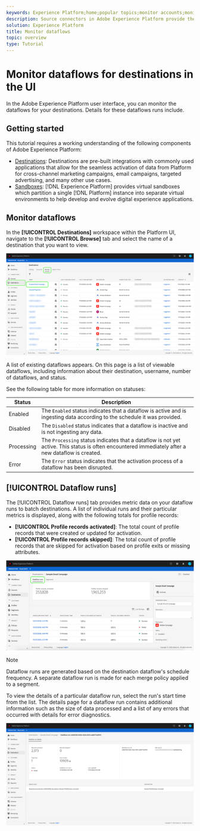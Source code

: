 ```yaml
---
keywords: Experience Platform;home;popular topics;monitor accounts;monitor dataflows;dataflows;destinations
description: Source connectors in Adobe Experience Platform provide the ability to ingest externally sourced data on a scheduled basis. This tutorial provides steps for viewing existing dataflows from the Sources workspace.
solution: Experience Platform
title: Monitor dataflows
topic: overview
type: Tutorial
---
```


# Monitor dataflows for destinations in the UI

In the Adobe Experience Platform user interface, you can monitor the dataflows for your destinations. Details for these dataflows runs include.

## Getting started

This tutorial requires a working understanding of the following components of Adobe Experience Platform:

- [Destinations](../../destinations/home.md): Destinations are pre-built integrations with commonly used applications that allow for the seamless activation of data from Platform for cross-channel marketing campaigns, email campaigns, targeted advertising, and many other use cases.
- [Sandboxes](../../sandboxes/home.md): [!DNL Experience Platform] provides virtual sandboxes which partition a single [!DNL Platform] instance into separate virtual environments to help develop and evolve digital experience applications.

## Monitor dataflows

In the **[!UICONTROL Destinations]** workspace within the Platform UI, navigate to the **[!UICONTROL Browse]** tab and select the name of a destination that you want to view.

![](../assets/ui/monitor-destinations/select-destination.png)

A list of existing dataflows appears. On this page is a list of viewable dataflows, including information about their destination, username, number of dataflows, and status.

See the following table for more information on statuses:

| Status | Description |
| ------ | ----------- |
| Enabled | The `Enabled` status indicates that a dataflow is active and is ingesting data according to the schedule it was provided. |
| Disabled | The `Disabled` status indicates that a dataflow is inactive and is not ingesting any data. |
| Processing | The `Processing` status indicates that a dataflow is not yet active. This status is often encountered immediately after a new dataflow is created. |
| Error | The `Error` status indicates that the activation process of a dataflow has been disrupted. |

## [!UICONTROL Dataflow runs]

The [!UICONTROL Dataflow runs] tab provides metric data on your dataflow runs to batch destinations. A list of individual runs and their particular metrics is displayed, along with the following totals for profile records:

* **[!UICONTROL Profile records activated]**: The total count of profile records that were created or updated for activation.
* **[!UICONTROL Profile records skipped]**:  The total count of profile records that are skipped for activation based on profile exits or missing attributes.

![](../assets/ui/monitor-destinations/dataflow-runs.png)

>[!NOTE]
>
>Dataflow runs are generated based on the destination dataflow's schedule frequency. A separate dataflow run is made for each merge policy applied to a segment.

To view the details of a particular dataflow run, select the run's start time from the list. The details page for a dataflow run contains additional information such as the size of data processed and a list of any errors that occurred with details for error diagnostics.

![](../assets/ui/monitor-destinations/dataflow.png)
